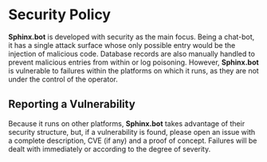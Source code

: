# Security Policy

**Sphinx.bot** is developed with security as the main focus. Being a chat-bot, it has a single attack surface whose only possible entry would be the injection of malicious code. Database records are also manually handled to prevent malicious entries from within or log poisoning. However, **Sphinx.bot** is vulnerable to failures within the platforms on which it runs, as they are not under the control of the operator.

## Reporting a Vulnerability

Because it runs on other platforms, **Sphinx.bot** takes advantage of their security structure, but, if a vulnerability is found, please open an issue with a complete description, CVE (if any) and a proof of concept. Failures will be dealt with immediately or according to the degree of severity.
